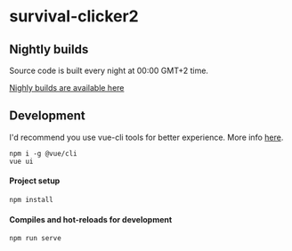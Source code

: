 # survival-clicker2

## Nightly builds

Source code is built every night at 00:00 GMT+2 time.

[Nighly builds are available here](https://sc2-nightly.7777.lt)

## Development

I'd recommend you use vue-cli tools for better experience. More info [here](https://cli.vuejs.org/guide/#cli).

```
npm i -g @vue/cli
vue ui
```

#### Project setup
```
npm install
```

#### Compiles and hot-reloads for development
```
npm run serve
```